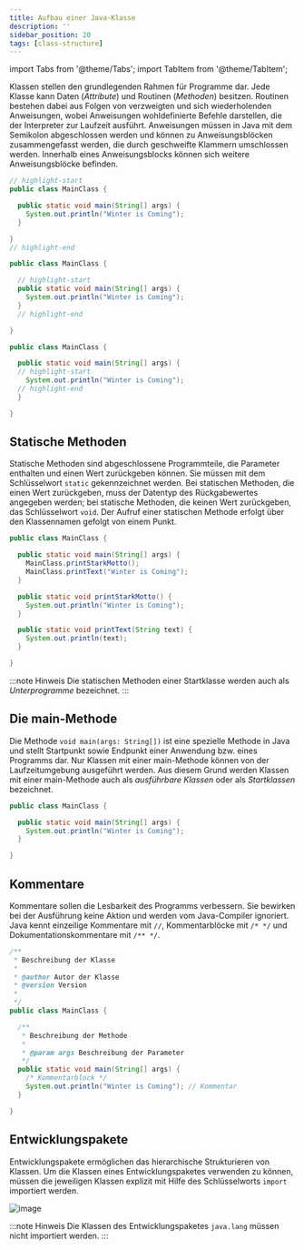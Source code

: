 ```yaml
---
title: Aufbau einer Java-Klasse
description: ''
sidebar_position: 20
tags: [class-structure]
---
```


import Tabs from '@theme/Tabs';
import TabItem from '@theme/TabItem';

Klassen stellen den grundlegenden Rahmen für Programme dar. Jede Klasse kann Daten (_Attribute_) und Routinen (_Methoden_) besitzen. Routinen bestehen dabei aus Folgen von verzweigten und sich wiederholenden Anweisungen, wobei Anweisungen wohldefinierte
Befehle darstellen, die der Interpreter zur Laufzeit ausführt. Anweisungen müssen in Java mit dem Semikolon abgeschlossen werden und können zu Anweisungsblöcken zusammengefasst werden, die durch geschweifte Klammern umschlossen werden. Innerhalb eines 
Anweisungsblocks können sich weitere Anweisungsblöcke befinden.

<Tabs>
  <TabItem value="class" label="Klasse" default>

  ```java title="MainClass.java" showLineNumbers
  // highlight-start
  public class MainClass {

    public static void main(String[] args) {
      System.out.println("Winter is Coming");
    }

  }
  // highlight-end
  ```

  </TabItem>
  <TabItem value="method" label="Methode">

  ```java title="MainClass.java" showLineNumbers
  public class MainClass {

    // highlight-start
    public static void main(String[] args) {
      System.out.println("Winter is Coming");
    }
    // highlight-end

  }
  ```

  </TabItem>
  <TabItem value="statement" label="Anweisung">

  ```java title="MainClass.java" showLineNumbers
  public class MainClass {

    public static void main(String[] args) {
    // highlight-start
      System.out.println("Winter is Coming");
    // highlight-end
    }

  }
  ```
  </TabItem>
</Tabs>

## Statische Methoden
Statische Methoden sind abgeschlossene Programmteile, die Parameter enthalten und einen Wert zurückgeben können. Sie müssen mit dem Schlüsselwort `static` gekennzeichnet werden. Bei statischen Methoden, die einen Wert zurückgeben, muss der Datentyp des 
Rückgabewertes angegeben werden; bei statische Methoden, die keinen Wert zurückgeben, das Schlüsselwort `void`. Der Aufruf einer statischen Methode erfolgt über den Klassennamen gefolgt von einem Punkt.

```java title="MainClass.java" showLineNumbers
public class MainClass {

  public static void main(String[] args) {
    MainClass.printStarkMotto();
    MainClass.printText("Winter is Coming");
  }

  public static void printStarkMotto() {
    System.out.println("Winter is Coming");
  }

  public static void printText(String text) {
    System.out.println(text);
  }

}
```

:::note Hinweis
Die statischen Methoden einer Startklasse werden auch als _Unterprogramme_ bezeichnet.
:::

## Die main-Methode
Die Methode `void main(args: String[])` ist eine spezielle Methode in Java und stellt Startpunkt sowie Endpunkt einer Anwendung bzw. eines Programms dar. Nur Klassen mit einer main-Methode können von der Laufzeitumgebung ausgeführt werden. Aus diesem Grund werden 
Klassen mit einer main-Methode auch als _ausführbare Klassen_ oder als _Startklassen_ bezeichnet.

```java title="MainClass.java" showLineNumbers
public class MainClass {

  public static void main(String[] args) {
    System.out.println("Winter is Coming");
  }

}
```

## Kommentare
Kommentare sollen die Lesbarkeit des Programms verbessern. Sie bewirken bei der Ausführung keine Aktion und werden vom Java-Compiler ignoriert. Java kennt einzeilige Kommentare mit `//`, Kommentarblöcke mit `/* */` und Dokumentationskommentare mit `/** */`.

```java title="MainClass.java" showLineNumbers
/**
 * Beschreibung der Klasse
 *
 * @author Autor der Klasse
 * @version Version
 * 
 */
public class MainClass {

  /**
   * Beschreibung der Methode
   *
   * @param args Beschreibung der Parameter
   */
  public static void main(String[] args) {
    /* Kommentarblock */
    System.out.println("Winter is Coming"); // Kommentar
  }

}
```

## Entwicklungspakete
Entwicklungspakete ermöglichen das hierarchische Strukturieren von Klassen. Um die Klassen eines Entwicklungspaketes verwenden zu können, müssen die jeweiligen Klassen explizit mit Hilfe des Schlüsselworts `import` importiert werden.

![image](https://user-images.githubusercontent.com/47243617/170759984-5caa0e1a-f29c-4c88-95e4-8eecb8f3e3a3.png)

:::note Hinweis
Die Klassen des Entwicklungspaketes `java.lang` müssen nicht importiert werden.
:::

